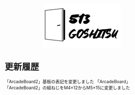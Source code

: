<p align="center">
<img src="https://github.com/513goshitsu/ArcadeBoard/blob/main/img/logo1.png?raw=true" width="50%">
</p>

# 更新履歴
「ArcadeBoard2」基板の表記を変更しました
「ArcadeBoard」「ArcadeBoard2」の組ねじをM4×12からM5×15に変更しました

